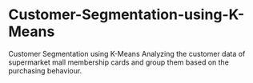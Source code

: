 # Customer-Segmentation-using-K-Means
Customer Segmentation using K-Means
Analyzing the customer data of supermarket mall membership cards and group them based on the purchasing behaviour.
